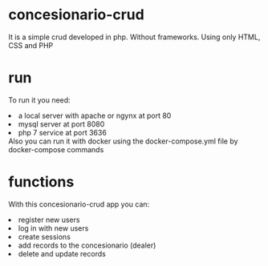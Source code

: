 # concesionario-crud
 It is  a simple crud developed in php. Without frameworks. Using only HTML, CSS and PHP
# run
 To run it you need: 
 <lo>
  <li>a local server with apache or ngynx at port 80</li>
  <li>mysql server at port 8080</li>
  <li>php 7 service at port 3636</li>
</ol>
Also you can run it with docker using the docker-compose.yml file by docker-compose commands

# functions
With this concesionario-crud app you can:
<lo>
 <li>register new users</li>
 <li>log in with new users</li>
 <li>create sessions</li>
 <li>add records to the concesionario (dealer)</li>
 <li>delete and update records</li>
</lo>
